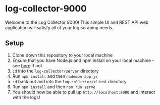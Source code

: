 # log-collector-9000

Welcome to the Log Collector 9000! This simple UI and REST API web application will satisfy all of your log scraping needs.

## Setup
1. Clone down this repository to your local machine
1. Ensure that you have Node.js and npm install on your local machine - see [here](https://docs.npmjs.com/downloading-and-installing-node-js-and-npm) if not
1. `cd` into the `log-collector/server` directory
1. Run `npm install` and then `nodemon app.js`
1. `cd` back out and into the `log-collector/client` directory
1. Run `npm install` and then `npm run serve`
1. You should now be able to pull up `http://localhost:8080` and interact with the logs!